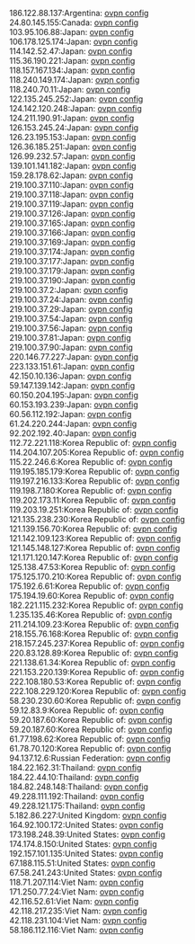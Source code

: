 186.122.88.137:Argentina: [ovpn config](vpn/186_122_88_137.ovpn)  
24.80.145.155:Canada: [ovpn config](vpn/24_80_145_155.ovpn)  
103.95.106.88:Japan: [ovpn config](vpn/103_95_106_88.ovpn)  
106.178.125.174:Japan: [ovpn config](vpn/106_178_125_174.ovpn)  
114.142.52.47:Japan: [ovpn config](vpn/114_142_52_47.ovpn)  
115.36.190.221:Japan: [ovpn config](vpn/115_36_190_221.ovpn)  
118.157.167.134:Japan: [ovpn config](vpn/118_157_167_134.ovpn)  
118.240.149.174:Japan: [ovpn config](vpn/118_240_149_174.ovpn)  
118.240.70.11:Japan: [ovpn config](vpn/118_240_70_11.ovpn)  
122.135.245.252:Japan: [ovpn config](vpn/122_135_245_252.ovpn)  
124.142.120.248:Japan: [ovpn config](vpn/124_142_120_248.ovpn)  
124.211.190.91:Japan: [ovpn config](vpn/124_211_190_91.ovpn)  
126.153.245.24:Japan: [ovpn config](vpn/126_153_245_24.ovpn)  
126.23.195.153:Japan: [ovpn config](vpn/126_23_195_153.ovpn)  
126.36.185.251:Japan: [ovpn config](vpn/126_36_185_251.ovpn)  
126.99.232.57:Japan: [ovpn config](vpn/126_99_232_57.ovpn)  
139.101.141.182:Japan: [ovpn config](vpn/139_101_141_182.ovpn)  
159.28.178.62:Japan: [ovpn config](vpn/159_28_178_62.ovpn)  
219.100.37.110:Japan: [ovpn config](vpn/219_100_37_110.ovpn)  
219.100.37.118:Japan: [ovpn config](vpn/219_100_37_118.ovpn)  
219.100.37.119:Japan: [ovpn config](vpn/219_100_37_119.ovpn)  
219.100.37.126:Japan: [ovpn config](vpn/219_100_37_126.ovpn)  
219.100.37.165:Japan: [ovpn config](vpn/219_100_37_165.ovpn)  
219.100.37.166:Japan: [ovpn config](vpn/219_100_37_166.ovpn)  
219.100.37.169:Japan: [ovpn config](vpn/219_100_37_169.ovpn)  
219.100.37.174:Japan: [ovpn config](vpn/219_100_37_174.ovpn)  
219.100.37.177:Japan: [ovpn config](vpn/219_100_37_177.ovpn)  
219.100.37.179:Japan: [ovpn config](vpn/219_100_37_179.ovpn)  
219.100.37.190:Japan: [ovpn config](vpn/219_100_37_190.ovpn)  
219.100.37.2:Japan: [ovpn config](vpn/219_100_37_2.ovpn)  
219.100.37.24:Japan: [ovpn config](vpn/219_100_37_24.ovpn)  
219.100.37.29:Japan: [ovpn config](vpn/219_100_37_29.ovpn)  
219.100.37.54:Japan: [ovpn config](vpn/219_100_37_54.ovpn)  
219.100.37.56:Japan: [ovpn config](vpn/219_100_37_56.ovpn)  
219.100.37.81:Japan: [ovpn config](vpn/219_100_37_81.ovpn)  
219.100.37.90:Japan: [ovpn config](vpn/219_100_37_90.ovpn)  
220.146.77.227:Japan: [ovpn config](vpn/220_146_77_227.ovpn)  
223.133.151.61:Japan: [ovpn config](vpn/223_133_151_61.ovpn)  
42.150.10.136:Japan: [ovpn config](vpn/42_150_10_136.ovpn)  
59.147.139.142:Japan: [ovpn config](vpn/59_147_139_142.ovpn)  
60.150.204.195:Japan: [ovpn config](vpn/60_150_204_195.ovpn)  
60.153.193.239:Japan: [ovpn config](vpn/60_153_193_239.ovpn)  
60.56.112.192:Japan: [ovpn config](vpn/60_56_112_192.ovpn)  
61.24.220.244:Japan: [ovpn config](vpn/61_24_220_244.ovpn)  
92.202.192.40:Japan: [ovpn config](vpn/92_202_192_40.ovpn)  
112.72.221.118:Korea Republic of: [ovpn config](vpn/112_72_221_118.ovpn)  
114.204.107.205:Korea Republic of: [ovpn config](vpn/114_204_107_205.ovpn)  
115.22.246.6:Korea Republic of: [ovpn config](vpn/115_22_246_6.ovpn)  
119.195.185.179:Korea Republic of: [ovpn config](vpn/119_195_185_179.ovpn)  
119.197.216.133:Korea Republic of: [ovpn config](vpn/119_197_216_133.ovpn)  
119.198.7.180:Korea Republic of: [ovpn config](vpn/119_198_7_180.ovpn)  
119.202.173.11:Korea Republic of: [ovpn config](vpn/119_202_173_11.ovpn)  
119.203.19.251:Korea Republic of: [ovpn config](vpn/119_203_19_251.ovpn)  
121.135.238.230:Korea Republic of: [ovpn config](vpn/121_135_238_230.ovpn)  
121.139.156.70:Korea Republic of: [ovpn config](vpn/121_139_156_70.ovpn)  
121.142.109.123:Korea Republic of: [ovpn config](vpn/121_142_109_123.ovpn)  
121.145.148.127:Korea Republic of: [ovpn config](vpn/121_145_148_127.ovpn)  
121.171.120.147:Korea Republic of: [ovpn config](vpn/121_171_120_147.ovpn)  
125.138.47.53:Korea Republic of: [ovpn config](vpn/125_138_47_53.ovpn)  
175.125.170.210:Korea Republic of: [ovpn config](vpn/175_125_170_210.ovpn)  
175.192.6.61:Korea Republic of: [ovpn config](vpn/175_192_6_61.ovpn)  
175.194.19.60:Korea Republic of: [ovpn config](vpn/175_194_19_60.ovpn)  
182.221.115.232:Korea Republic of: [ovpn config](vpn/182_221_115_232.ovpn)  
1.235.135.46:Korea Republic of: [ovpn config](vpn/1_235_135_46.ovpn)  
211.214.109.23:Korea Republic of: [ovpn config](vpn/211_214_109_23.ovpn)  
218.155.76.168:Korea Republic of: [ovpn config](vpn/218_155_76_168.ovpn)  
218.157.245.237:Korea Republic of: [ovpn config](vpn/218_157_245_237.ovpn)  
220.83.128.89:Korea Republic of: [ovpn config](vpn/220_83_128_89.ovpn)  
221.138.61.34:Korea Republic of: [ovpn config](vpn/221_138_61_34.ovpn)  
221.153.220.139:Korea Republic of: [ovpn config](vpn/221_153_220_139.ovpn)  
222.108.180.53:Korea Republic of: [ovpn config](vpn/222_108_180_53.ovpn)  
222.108.229.120:Korea Republic of: [ovpn config](vpn/222_108_229_120.ovpn)  
58.230.230.60:Korea Republic of: [ovpn config](vpn/58_230_230_60.ovpn)  
59.12.83.9:Korea Republic of: [ovpn config](vpn/59_12_83_9.ovpn)  
59.20.187.60:Korea Republic of: [ovpn config](vpn/59_20_187_60.ovpn)  
59.20.187.60:Korea Republic of: [ovpn config](vpn/59_20_187_60.ovpn)  
61.77.198.62:Korea Republic of: [ovpn config](vpn/61_77_198_62.ovpn)  
61.78.70.120:Korea Republic of: [ovpn config](vpn/61_78_70_120.ovpn)  
94.137.12.6:Russian Federation: [ovpn config](vpn/94_137_12_6.ovpn)  
184.22.162.31:Thailand: [ovpn config](vpn/184_22_162_31.ovpn)  
184.22.44.10:Thailand: [ovpn config](vpn/184_22_44_10.ovpn)  
184.82.248.148:Thailand: [ovpn config](vpn/184_82_248_148.ovpn)  
49.228.111.192:Thailand: [ovpn config](vpn/49_228_111_192.ovpn)  
49.228.121.175:Thailand: [ovpn config](vpn/49_228_121_175.ovpn)  
5.182.86.227:United Kingdom: [ovpn config](vpn/5_182_86_227.ovpn)  
164.92.100.172:United States: [ovpn config](vpn/164_92_100_172.ovpn)  
173.198.248.39:United States: [ovpn config](vpn/173_198_248_39.ovpn)  
174.174.8.150:United States: [ovpn config](vpn/174_174_8_150.ovpn)  
192.157.101.135:United States: [ovpn config](vpn/192_157_101_135.ovpn)  
67.188.115.51:United States: [ovpn config](vpn/67_188_115_51.ovpn)  
67.58.241.243:United States: [ovpn config](vpn/67_58_241_243.ovpn)  
118.71.207.114:Viet Nam: [ovpn config](vpn/118_71_207_114.ovpn)  
171.250.77.24:Viet Nam: [ovpn config](vpn/171_250_77_24.ovpn)  
42.116.52.61:Viet Nam: [ovpn config](vpn/42_116_52_61.ovpn)  
42.118.217.235:Viet Nam: [ovpn config](vpn/42_118_217_235.ovpn)  
42.118.231.104:Viet Nam: [ovpn config](vpn/42_118_231_104.ovpn)  
58.186.112.116:Viet Nam: [ovpn config](vpn/58_186_112_116.ovpn)  
